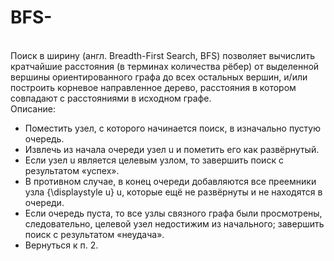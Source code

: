 # BFS-
<br>Поиск в ширину (англ. Breadth-First Search, BFS) позволяет вычислить кратчайшие расстояния (в терминах количества рёбер) от выделенной вершины ориентированного графа до всех остальных вершин, и/или построить корневое направленное дерево, расстояния в котором совпадают с расстояниями в исходном графе.
<br>Описание:
- Поместить узел, с которого начинается поиск, в изначально пустую очередь.
- Извлечь из начала очереди узел u и пометить его как развёрнутый.
- Если узел u является целевым узлом, то завершить поиск с результатом «успех».
- В противном случае, в конец очереди добавляются все преемники узла {\displaystyle u} u, которые ещё не развёрнуты и не находятся в очереди.
- Если очередь пуста, то все узлы связного графа были просмотрены, следовательно, целевой узел недостижим из начального; завершить поиск с результатом «неудача».
- Вернуться к п. 2.
